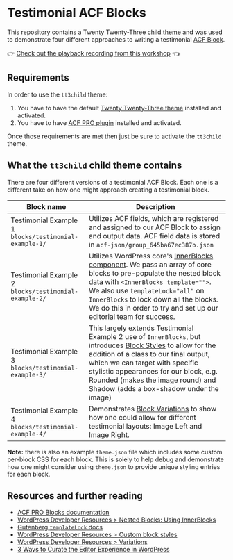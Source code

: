# Testimonial ACF Blocks

This repository contains a Twenty Twenty-Three [child theme](https://developer.wordpress.org/themes/advanced-topics/child-themes/) and was used to demonstrate four different approaches to writing a testimonial [ACF Block](https://www.advancedcustomfields.com/resources/blocks/).

👉 [Check out the playback recording from this workshop](https://youtu.be/x93CeSgBl8U) 👈

## Requirements

In order to use the `tt3child` theme:

1. You have to have the default [Twenty Twenty-Three theme](https://wordpress.org/themes/twentytwentythree/) installed and activated.
2. You have to have [ACF PRO plugin](https://www.advancedcustomfields.com/pro/) installed and activated.

Once those requirements are met then just be sure to activate the `tt3child` theme.

## What the `tt3child` child theme contains

There are four different versions of a testimonial ACF Block. Each one is a different take on how one might approach creating a testimonial block.

| Block name | Description |
|---------|------------|
| Testimonial Example 1 `blocks/testimonial-example-1/` | Utilizes ACF fields, which are registered and assigned to our ACF Block to assign and output data. ACF field data is stored in `acf-json/group_645ba67ec387b.json` |
| Testimonial Example 2 `blocks/testimonial-example-2/` | Utilizes WordPress core's [InnerBlocks component](https://developer.wordpress.org/block-editor/how-to-guides/block-tutorial/nested-blocks-inner-blocks/). We pass an array of core blocks to pre-populate the nested block data with `<InnerBlocks template="">`. We also use `templateLock="all"` on `InnerBlocks` to lock down all the blocks. We do this in order to try and set up our editorial team for success. |
| Testimonial Example 3 `blocks/testimonial-example-3/` | This largely extends Testimonial Example 2 use of `InnerBlocks`, but introduces [Block Styles](https://developer.wordpress.org/block-editor/reference-guides/block-api/block-styles/) to allow for the addition of a class to our final output, which we can target with specific stylistic appearances for our block, e.g. Rounded (makes the image round) and Shadow (adds a box-shadow under the image) |
| Testimonial Example 4 `blocks/testimonial-example-4/` | Demonstrates [Block Variations](https://developer.wordpress.org/block-editor/reference-guides/block-api/block-variations/) to show how one could allow for different testimonial layouts: Image Left and Image Right. |

__Note:__ there is also an example `theme.json` file which includes some custom per-block CSS for each block. This is solely to help debug and demonstrate how one might consider using `theme.json` to provide unique styling entries for each block.

## Resources and further reading

- [ACF PRO Blocks documentation](https://www.advancedcustomfields.com/resources/blocks/)
- [WordPress Developer Resources > Nested Blocks: Using InnerBlocks](https://developer.wordpress.org/block-editor/how-to-guides/block-tutorial/nested-blocks-inner-blocks/)
- [Gutenberg `templateLock` docs](https://github.com/WordPress/gutenberg/blob/37dc9f67575153857b59550fc964cc2954f45ce2/packages/block-editor/src/components/inner-blocks/README.md#templatelock)
- [WordPress Developer Resources > Custom block styles](https://developer.wordpress.org/themes/advanced-topics/custom-block-styles/)
- [WordPress Developer Resources > Variations](https://developer.wordpress.org/block-editor/reference-guides/block-api/block-variations/)
- [3 Ways to Curate the Editor Experience in WordPress](https://wpengine.com/builders/curate-editor-experience-wordpress/)